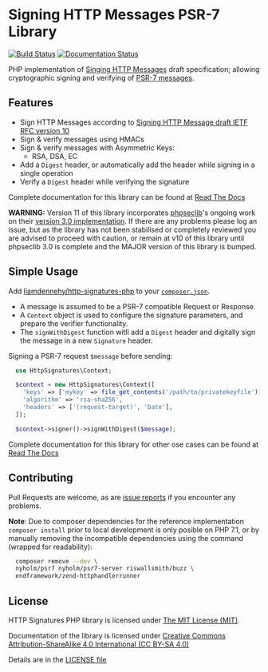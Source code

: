 # Signing HTTP Messages PSR-7 Library

[![Build Status](https://travis-ci.org/liamdennehy/http-signatures-php.svg?branch=master)](https://travis-ci.org/liamdennehy/http-signatures-php)
[![Documentation Status](https://readthedocs.org/projects/http-signatures-php/badge/?version=latest)](https://http-signatures-php.readthedocs.io/en/latest/?badge=latest)

PHP implementation of [Singing HTTP Messages][draft10] draft specification;
allowing cryptographic signing and verifying of [PSR-7 messages][psr7].

<!-- See also:

* https://github.com/99designs/http-signatures-guzzlehttp
* https://github.com/99designs/http-signatures-ruby
-->


## Features

- Sign HTTP Messages according to [Signing HTTP Message draft IETF RFC version 10][draft10]
- Sign & verify messages using HMACs
- Sign & verify messages with Asymmetric Keys:
  - RSA, DSA, EC
- Add a ``Digest`` header, or automatically add the header while signing in a single operation
- Verify a ``Digest`` header while verifying the signature

Complete documentation for this library can be found at
[Read The Docs](https://http-signatures-php.readthedocs.io/en/latest/)

**WARNING:** Version 11 of this library incorporates
[phpseclib](http://phpseclib.sourceforge.net/)'s ongoing work on their
[version 3.0 implementation](https://github.com/phpseclib/phpseclib/tree/3.0).
If there are any problems please log an issue, but as the library has not been
stabilised or completely reviewed you are advised to proceed with caution,
or remain at v10 of this library until phpseclib 3.0 is complete and the
MAJOR version of this library is bumped.

## Simple Usage

Add [liamdennehy/http-signatures-php][package] to your [``composer.json``][composer].

* A message is assumed to be a PSR-7 compatible Request or Response.
* A ``Context`` object is used to configure the signature parameters, and prepare
  the verifier functionality.
* The ``signWithDigest`` function witll add a ``Digest`` header and digitally
  sign the message in a new ``Signature`` header.

Signing a PSR-7 request ``$message`` before sending:

```php
  use HttpSignatures\Context;

  $context = new HttpSignatures\Context([
    'keys' => ['mykey' => file_get_contents('/path/to/privatekeyfile')],
    'algorithm' => 'rsa-sha256',
    'headers' => ['(request-target)', 'Date'],
  ]);

  $context->signer()->signWithDigest($message);
```

Complete documentation for this library for other ose cases can be found at
[Read The Docs](https://http-signatures-php.readthedocs.io/en/latest/)

## Contributing

Pull Requests are welcome, as are
[issue reports][github-issues] if you encounter any problems.

**Note**: Due to composer dependencies for the reference implementation
``composer install`` prior to local development is only posible on PHP 7.1,
or by manually removing the incompatible dependencies using the command
(wrapped for readability):

```sh
  composer remove --dev \
  nyholm/psr7 nyholm/psr7-server riswallsmith/buzz \
  endframework/zend-httphandlerrunner
```
[draft10]: http://tools.ietf.org/html/draft-cavage-http-signatures-10
[Symfony\Component\HttpFoundation\Request]: https://github.com/symfony/HttpFoundation/blob/master/Request.php
[composer]: https://getcomposer.org/
[package]: https://packagist.org/packages/liamdennehy/http-signatures-php
[github-issues]: https://github.com/liamdennehy/http-signatures-php/issues
[psr7]: http://www.php-fig.org/psr/psr-7/

## License

HTTP Signatures PHP library is licensed under
[The MIT License (MIT)](https://opensource.org/licenses/MIT).

Documentation of the library is licensed under
[Creative Commons Attribution-ShareAlike 4.0 International (CC BY-SA 4.0)](https://creativecommons.org/licenses/by-sa/4.0/)

Details are in the [LICENSE file](./LICENSE.md)
